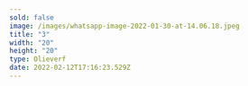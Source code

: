```yaml
---
sold: false
image: /images/whatsapp-image-2022-01-30-at-14.06.18.jpeg
title: "3"
width: "20"
height: "20"
type: Olieverf
date: 2022-02-12T17:16:23.529Z
---
```

